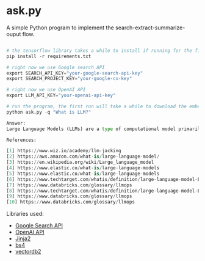 # ask.py

A simple Python program to implement the search-extract-summarize-ouput flow.

```Python

# the tensorflow library takes a while to install if running for the first time
pip install -r requirements.txt

# right now we use Google search API
export SEARCH_API_KEY="your-google-search-api-key"
export SEARCH_PROJECT_KEY="your-google-cx-key"

# right now we use OpenAI API
export LLM_API_KEY="your-openai-api-key"

# run the program, the first run will take a while to download the embedding model
python ask.py -q "What is LLM?"

Answer:
Large Language Models (LLMs) are a type of computational model primarily designed for natural language processing tasks, including language generation. They are very large deep learning models that are pre-trained on extensive datasets to understand and generate human language by learning statistical relationships from text. LLMs utilize a transformer-based architecture to efficiently process large-scale text data and can be fine-tuned for specific tasks or guided by prompt engineering[2][3][4]. They can perform various tasks, such as translation, summarization, sentiment analysis, and generating conversational responses, making them essential in fields like healthcare, customer service, marketing, and beyond[5][6][8]. The operational management of these models in production environments is referred to as LLMOps, which ensures their efficient deployment and maintenance[7][10].

References:

[1] https://www.wiz.io/academy/llm-jacking
[2] https://aws.amazon.com/what-is/large-language-model/
[3] https://en.wikipedia.org/wiki/Large_language_model
[4] https://www.elastic.co/what-is/large-language-models
[5] https://www.elastic.co/what-is/large-language-models
[6] https://www.techtarget.com/whatis/definition/large-language-model-LLM
[7] https://www.databricks.com/glossary/llmops
[8] https://www.techtarget.com/whatis/definition/large-language-model-LLM
[9] https://www.databricks.com/glossary/llmops
[10] https://www.databricks.com/glossary/llmops
```

Libraries used:

- [Google Search API](https://developers.google.com/custom-search/v1/overview)
- [OpenAI API](https://beta.openai.com/docs/api-reference/completions/create)
- [Jinja2](https://jinja.palletsprojects.com/en/3.0.x/)
- [bs4](https://www.crummy.com/software/BeautifulSoup/bs4/doc/)
- [vectordb2](https://github.com/kagisearch/vectordb)
